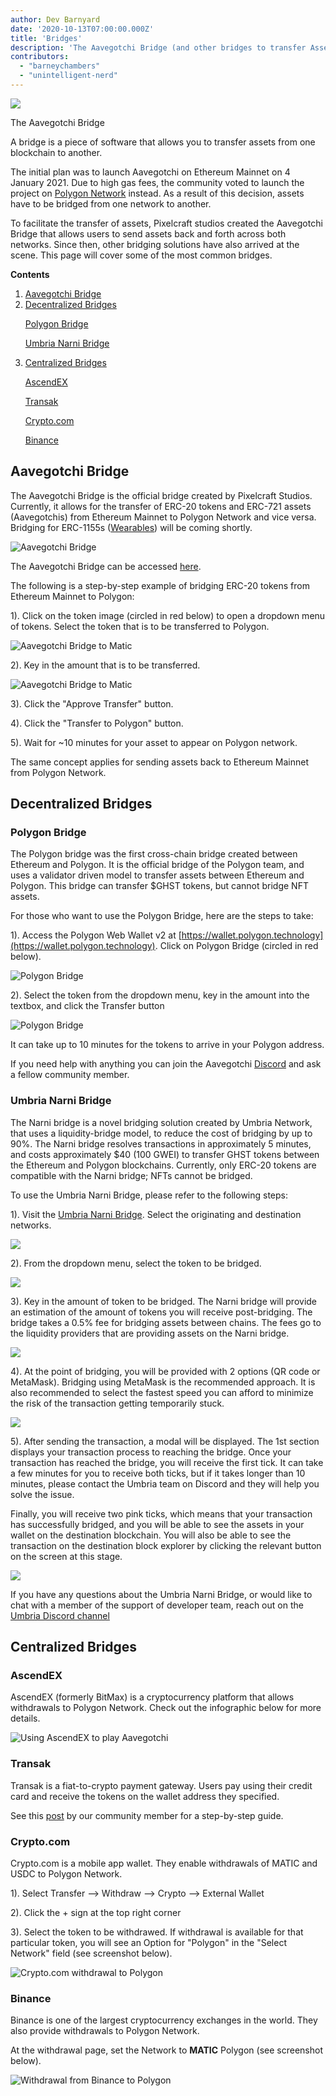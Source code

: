 ```yaml
---
author: Dev Barnyard
date: '2020-10-13T07:00:00.000Z'
title: 'Bridges'
description: 'The Aavegotchi Bridge (and other bridges to transfer Assets to and from Polygon)'
contributors:
  - "barneychambers"
  - "unintelligent-nerd"
---
```


<div class="headerImageContainer">
<img class="headerImage" src="/bridge/aavegotchi-bridge.gif">
<p class="headerImageText">The Aavegotchi Bridge</p>
</div>

A bridge is a piece of software that allows you to transfer assets from one blockchain to another.

The initial plan was to launch Aavegotchi on Ethereum Mainnet on 4 January 2021. Due to high gas fees, the community voted to launch the project on [Polygon Network](/glossary#polygon) instead. As a result of this decision, assets have to be bridged from one network to another.

To facilitate the transfer of assets, Pixelcraft studios created the Aavegotchi Bridge that allows users to send assets back and forth across both networks. Since then, other bridging solutions have also arrived at the scene. This page will cover some of the most common bridges.

<div class="contentsBox">

**Contents**

<ol>
<li><a href=#aavegotchi-bridge>Aavegotchi Bridge</a></li>
<li><a href=#decentralized-bridges>Decentralized Bridges</a></li>
<p><a href=#polygon-bridge>Polygon Bridge</a></p>
<p><a href=#umbria-narni-bridge>Umbria Narni Bridge</a></p>
<li><a href=#centralized-bridges>Centralized Bridges</a></li>
<p><a href=#ascendex>AscendEX</a></p>
<p><a href=#transak>Transak</a></p>
<p><a href=#crypto-com>Crypto.com</a></p>
<p><a href=#binance>Binance</a></p>
</ol>

</div>

## Aavegotchi Bridge

The Aavegotchi Bridge is the official bridge created by Pixelcraft Studios. Currently, it allows for the transfer of ERC-20 tokens and ERC-721 assets (Aavegotchis) from Ethereum Mainnet to Polygon Network and vice versa. Bridging for ERC-1155s ([Wearables](/wearables)) will be coming shortly.

<img class="bodyImage" src="/bridge/aavegotchi-bridge.png" alt="Aavegotchi Bridge" />

The Aavegotchi Bridge can be accessed [here](https://aavegotchi.com/bridge).

The following is a step-by-step example of bridging ERC-20 tokens from Ethereum Mainnet to Polygon:

1). Click on the token image (circled in red below) to open a dropdown menu of tokens. Select the token that is to be transferred to Polygon.

<img class = "bodyImage" src = "/bridge/select-atoken-to-convert.png" alt = "Aavegotchi Bridge to Matic" />

2). Key in the amount that is to be transferred.

<img class = "bodyImage" src = "/bridge/amount-to-transfer-to-matic.png" alt = "Aavegotchi Bridge to Matic" />

3). Click the "Approve Transfer" button.

4). Click the "Transfer to Polygon" button.

5). Wait for ~10 minutes for your asset to appear on Polygon network.

The same concept applies for sending assets back to Ethereum Mainnet from Polygon Network.

## Decentralized Bridges

### Polygon Bridge
The Polygon bridge was the first cross-chain bridge created between Ethereum and Polygon. It is the official bridge of the Polygon team, and uses a validator driven model to transfer assets between Ethereum and Polygon. This bridge can transfer $GHST tokens, but cannot bridge NFT assets.

For those who want to use the Polygon Bridge, here are the steps to take:

1). Access the Polygon Web Wallet v2 at [https://wallet.polygon.technology](https://wallet.polygon.technology). Click on Polygon Bridge (circled in red below).

<img class="bodyImage" src="/bridge/polygon-bridge-frontpage.png" alt="Polygon Bridge" />

2). Select the token from the dropdown menu, key in the amount into the textbox, and click the Transfer button

<img class="bodyImage" src="/bridge/polygon-bridge.png" alt="Polygon Bridge" />

It can take up to 10 minutes for the tokens to arrive in your Polygon address.

If you need help with anything you can join the Aavegotchi [Discord](https://discord.com/invite/rttCTkZ) and ask a fellow community member.

### Umbria Narni Bridge
The Narni bridge is a novel bridging solution created by Umbria Network, that uses a liquidity-bridge model, to reduce the cost of bridging by up to 90%. The Narni bridge resolves transactions in approximately 5 minutes, and costs approximately $40 (100 GWEI) to transfer GHST tokens between the Ethereum and Polygon blockchains. Currently, only ERC-20 tokens are compatible with the Narni bridge; NFTs cannot be bridged.

To use the Umbria Narni Bridge, please refer to the following steps:

1). Visit the [Umbria Narni Bridge](https://bridge.umbria.network/bridge). Select the originating and destination networks.

<img class="bodyImage" src='/bridge/umbria-network-selection.png' />

2). From the dropdown menu, select the token to be bridged.

<img class="bodyImage" src='/bridge/umbria-token-selection.png' />

3). Key in the amount of token to be bridged. The Narni bridge will provide an estimation of the amount of tokens you will receive post-bridging. The bridge takes a 0.5% fee for bridging assets between chains. The fees go to the liquidity providers that are providing assets on the Narni bridge.

<img class="bodyImage" src='/bridge/umbria-fee-estimation.png' />

4). At the point of bridging, you will be provided with 2 options (QR code or MetaMask). Bridging using MetaMask is the recommended approach. It is also recommended to select the fastest speed you can afford to minimize the risk of the transaction getting temporarily stuck.

<img class="bodyImage" src='/bridge/umbria-confirming-transaction.png' />

5). After sending the transaction, a modal will be displayed. The 1st section displays your transaction process to reaching the bridge. Once your transaction has reached the bridge, you will receive the first tick. It can take a few minutes for you to receive both ticks, but if it takes longer than 10 minutes, please contact the Umbria team on Discord and they will help you solve the issue.

Finally, you will receive two pink ticks, which means that your transaction has successfully bridged, and you will be able to see the assets in your wallet on the destination blockchain. You will also be able to see the transaction on the destination block explorer by clicking the relevant button on the screen at this stage.

<img class="bodyImage" src='/bridge/umbria-confirmation.png' />

If you have any questions about the Umbria Narni Bridge, or would like to chat with a member of the support of developer team, reach out on the [Umbria Discord channel](https://discord.gg/8Ms7Cr4)

## Centralized Bridges

### AscendEX

AscendEX (formerly BitMax) is a cryptocurrency platform that allows withdrawals to Polygon Network. Check out the infographic below for more details.

<img class = "bodyImage" src = "/bridge/Using_AscendEX_and_play_Aavegotchi.jpg" alt = "Using AscendEX to play Aavegotchi" />

### Transak

Transak is a fiat-to-crypto payment gateway. Users pay using their credit card and receive the tokens on the wallet address they specified.

See this [post](https://trasher.substack.com/p/buying-your-tokens-straight-into) by our community member for a step-by-step guide.

### Crypto.com

Crypto.com is a mobile app wallet. They enable withdrawals of MATIC and USDC to Polygon Network.

1). Select Transfer --> Withdraw --> Crypto --> External Wallet

2). Click the + sign at the top right corner

3). Select the token to be withdrawed. If withdrawal is available for that particular token, you will see an Option for "Polygon" in the "Select Network" field (see screenshot below).

<img class="bodyImage" src="/bridge/cryptocom-withdrawal.png" alt="Crypto.com withdrawal to Polygon" />

### Binance

Binance is one of the largest cryptocurrency exchanges in the world. They also provide withdrawals to Polygon Network.

At the withdrawal page, set the Network to **MATIC** Polygon (see screenshot below).

<img class="bodyImage" src="/bridge/withdrawal-from-binance-to-polygon.png" alt="Withdrawal from Binance to Polygon" />